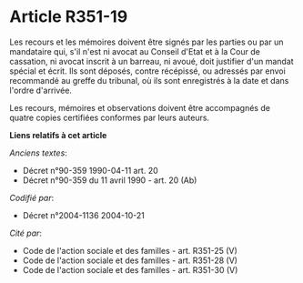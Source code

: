 # Article R351-19

Les recours et les mémoires doivent être signés par les parties ou par un mandataire qui, s'il n'est ni avocat au Conseil
d'Etat et à la Cour de cassation, ni avocat inscrit à un barreau, ni avoué, doit justifier d'un mandat spécial et écrit. Ils
sont déposés, contre récépissé, ou adressés par envoi recommandé au greffe du tribunal, où ils sont enregistrés à la date et
dans l'ordre d'arrivée.

Les recours, mémoires et observations doivent être accompagnés de quatre copies certifiées conformes par leurs auteurs.

**Liens relatifs à cet article**

_Anciens textes_:

  - Décret n°90-359 1990-04-11 art. 20
  - Décret n°90-359 du 11 avril 1990 - art. 20 (Ab)

_Codifié par_:

  - Décret n°2004-1136 2004-10-21

_Cité par_:

  - Code de l'action sociale et des familles - art. R351-25 (V)
  - Code de l'action sociale et des familles - art. R351-28 (V)
  - Code de l'action sociale et des familles - art. R351-30 (V)
